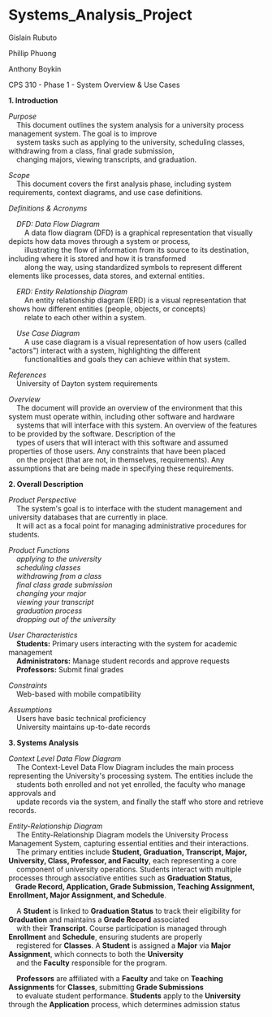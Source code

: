# Systems_Analysis_Project

Gislain Rubuto

Phillip Phuong

Anthony Boykin

CPS 310 - Phase 1 - System Overview & Use Cases

**1. Introduction**  

*Purpose*  
&nbsp;&nbsp;&nbsp;&nbsp;This document outlines the system analysis for a university process management system. The goal is to improve  
&nbsp;&nbsp;&nbsp;&nbsp;system tasks such as applying to the university, scheduling classes, withdrawing from a class, final grade submission,  
&nbsp;&nbsp;&nbsp;&nbsp;changing majors, viewing transcripts, and graduation.  

*Scope*  
&nbsp;&nbsp;&nbsp;&nbsp;This document covers the first analysis phase, including system requirements, context diagrams, and use case definitions.  

*Definitions & Acronyms*  

&nbsp;&nbsp;&nbsp;&nbsp;*DFD: Data Flow Diagram*  
&nbsp;&nbsp;&nbsp;&nbsp;&nbsp;&nbsp;&nbsp;&nbsp;A data flow diagram (DFD) is a graphical representation that visually depicts how data moves through a system or process,  
&nbsp;&nbsp;&nbsp;&nbsp;&nbsp;&nbsp;&nbsp;&nbsp;illustrating the flow of information from its source to its destination, including where it is stored and how it is transformed  
&nbsp;&nbsp;&nbsp;&nbsp;&nbsp;&nbsp;&nbsp;&nbsp;along the way, using standardized symbols to represent different elements like processes, data stores, and external entities.  

&nbsp;&nbsp;&nbsp;&nbsp;*ERD: Entity Relationship Diagram*  
&nbsp;&nbsp;&nbsp;&nbsp;&nbsp;&nbsp;&nbsp;&nbsp;An entity relationship diagram (ERD) is a visual representation that shows how different entities (people, objects, or concepts)  
&nbsp;&nbsp;&nbsp;&nbsp;&nbsp;&nbsp;&nbsp;&nbsp;relate to each other within a system.  

&nbsp;&nbsp;&nbsp;&nbsp;*Use Case Diagram*  
&nbsp;&nbsp;&nbsp;&nbsp;&nbsp;&nbsp;&nbsp;&nbsp;A use case diagram is a visual representation of how users (called "actors") interact with a system, highlighting the different  
&nbsp;&nbsp;&nbsp;&nbsp;&nbsp;&nbsp;&nbsp;&nbsp;functionalities and goals they can achieve within that system.  


*References*  
&nbsp;&nbsp;&nbsp;&nbsp;University of Dayton system requirements  

*Overview*  
&nbsp;&nbsp;&nbsp;&nbsp;The document will provide an overview of the environment that this system must operate within, including other software and hardware  
&nbsp;&nbsp;&nbsp;&nbsp;systems that will interface with this system. An overview of the features to be provided by the software. Description of the  
&nbsp;&nbsp;&nbsp;&nbsp;types of users that will interact with this software and assumed properties of those users. Any constraints that have been placed  
&nbsp;&nbsp;&nbsp;&nbsp;on the project (that are not, in themselves, requirements). Any assumptions that are being made in specifying these requirements.  


**2. Overall Description**  

*Product Perspective*  
&nbsp;&nbsp;&nbsp;&nbsp;The system's goal is to interface with the student management and university databases that are currently in place.  
&nbsp;&nbsp;&nbsp;&nbsp;It will act as a focal point for managing administrative procedures for students.  

*Product Functions*  
&nbsp;&nbsp;&nbsp;&nbsp;*applying to the university*  
&nbsp;&nbsp;&nbsp;&nbsp;*scheduling classes*  
&nbsp;&nbsp;&nbsp;&nbsp;*withdrawing from a class*  
&nbsp;&nbsp;&nbsp;&nbsp;*final class grade submission*  
&nbsp;&nbsp;&nbsp;&nbsp;*changing your major*  
&nbsp;&nbsp;&nbsp;&nbsp;*viewing your transcript*  
&nbsp;&nbsp;&nbsp;&nbsp;*graduation process*  
&nbsp;&nbsp;&nbsp;&nbsp;*dropping out of the university*  

*User Characteristics*  
&nbsp;&nbsp;&nbsp;&nbsp;**Students:** Primary users interacting with the system for academic management  
&nbsp;&nbsp;&nbsp;&nbsp;**Administrators:** Manage student records and approve requests  
&nbsp;&nbsp;&nbsp;&nbsp;**Professors:** Submit final grades  

*Constraints*  
&nbsp;&nbsp;&nbsp;&nbsp;Web-based with mobile compatibility  

*Assumptions*  
&nbsp;&nbsp;&nbsp;&nbsp;Users have basic technical proficiency  
&nbsp;&nbsp;&nbsp;&nbsp;University maintains up-to-date records  


**3. Systems Analysis**  

*Context Level Data Flow Diagram*  
&nbsp;&nbsp;&nbsp;&nbsp;The Context-Level Data Flow Diagram includes the main process representing the University's processing system. The entities include the  
&nbsp;&nbsp;&nbsp;&nbsp;students both enrolled and not yet enrolled, the faculty who manage approvals and  
&nbsp;&nbsp;&nbsp;&nbsp;update records via the system, and finally the staff who store and retrieve records.  

*Entity-Relationship Diagram*  
&nbsp;&nbsp;&nbsp;&nbsp;The Entity-Relationship Diagram models the University Process Management System, capturing essential entities and their interactions.  
&nbsp;&nbsp;&nbsp;&nbsp;The primary entities include **Student, Graduation, Transcript, Major, University, Class, Professor, and Faculty**, each representing a core  
&nbsp;&nbsp;&nbsp;&nbsp;component of university operations. Students interact with multiple processes through associative entities such as **Graduation Status,  
&nbsp;&nbsp;&nbsp;&nbsp;Grade Record, Application, Grade Submission, Teaching Assignment, Enrollment, Major Assignment, and Schedule**.  

&nbsp;&nbsp;&nbsp;&nbsp;A **Student** is linked to **Graduation Status** to track their eligibility for **Graduation** and maintains a **Grade Record** associated  
&nbsp;&nbsp;&nbsp;&nbsp;with their **Transcript**. Course participation is managed through **Enrollment** and **Schedule**, ensuring students are properly  
&nbsp;&nbsp;&nbsp;&nbsp;registered for **Classes**. A **Student** is assigned a **Major** via **Major Assignment**, which connects to both the **University**  
&nbsp;&nbsp;&nbsp;&nbsp;and the **Faculty** responsible for the program.  

&nbsp;&nbsp;&nbsp;&nbsp;**Professors** are affiliated with a **Faculty** and take on **Teaching Assignments** for **Classes**, submitting **Grade Submissions**  
&nbsp;&nbsp;&nbsp;&nbsp;to evaluate student performance. **Students** apply to the **University** through the **Application** process, which determines admission status  

